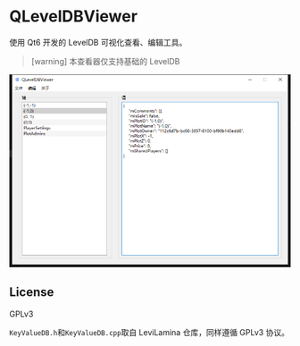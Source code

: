 # QLevelDBViewer

使用 Qt6 开发的 LevelDB 可视化查看、编辑工具。

> [warning]
> 本查看器仅支持基础的 LevelDB

![a](./r1.png)

## License

GPLv3

`KeyValueDB.h`和`KeyValueDB.cpp`取自 LeviLamina 仓库，同样遵循 GPLv3 协议。

